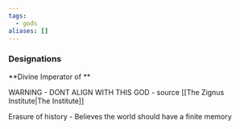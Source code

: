 ```yaml
---
tags:
  - gods
aliases: []
---
```

### Designations
**Divine Imperator of **

WARNING - DONT ALIGN WITH THIS GOD - source [[The Zignus Institute|The Institute]]

Erasure of history - Believes the world should have a finite memory
